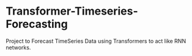 # Transformer-Timeseries-Forecasting
 Project to Forecast TimeSeries Data using Transformers to act like RNN networks. 

